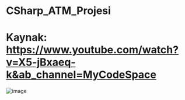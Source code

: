# CSharp_ATM_Projesi

# Kaynak: https://www.youtube.com/watch?v=X5-jBxaeq-k&ab_channel=MyCodeSpace

![image](https://user-images.githubusercontent.com/101183453/215331166-db5c2cc6-7d4c-4bad-b038-c68b862c5229.png)
